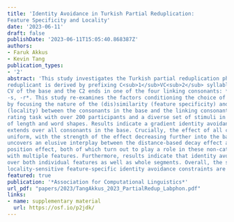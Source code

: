 ```yaml
---
title: 'Identity Avoidance in Turkish Partial Reduplication:
Feature Specificity and Locality'
date: '2023-06-11'
draft: false
publishDate: '2023-06-11T15:05:40.868387Z'
authors:
- Faruk Akkus
- Kevin Tang
publication_types:
- '2'
abstract: 'This study investigates the Turkish partial reduplication phenomenon, in which the
reduplicant is derived by prefixing C<sub>1</sub>VC<sub>2</sub> syllable, where C<sub>1</sub>V are identical to the wordinitial
CV of the base and the C2 ends in one of the four linking consonants: *-p, -m,
-s, -r*. This study re-examines the factors conditioning the choice of the linking consonant,
by focusing the nature of the (dis)similarity (feature specificity) and the proximity
(locality) between the consonants in the base and the linking consonant, using an acceptability
rating task with over 200 participants and a diverse set of stimuli in terms
of length and word shapes. Results indicate a gradient identity avoidance effect that
extends over all consonants in the base. Crucially, the effect of all consonants is not
uniform, with the strength of the effect decreasing further into the base. The study also
uncovers an elusive interplay between the distance-based decay effect and the syllable
position effect, both of which turn out to play a role in these non-categorical patterns
with multiple features. Furthermore, results indicate that identity avoidance operates
over both individual features as well as whole segments. Overall, the study argues that
locality-sensitive feature-specific identity avoidance constraints are part of the grammar.'
featured: true
publication: '*Association for Computational Linguistics*'
url_pdf: "papers/2023/TangAkkus_2023_PartialRedup_Labphon.pdf"
links:
- name: supplementary material
  url: https://osf.io/p2jdk/
---
```



